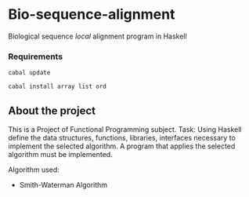 # Bio-sequence-alignment
Biological sequence *local* alignment program in Haskell

### Requirements

```cabal update```


```cabal install array list ord```

## About the project
This is a Project of Functional Programming subject.
Task: Using Haskell define the data structures, functions, libraries, interfaces necessary to implement the selected algorithm. A program that applies the selected algorithm must be implemented. 

Algorithm used:
- Smith-Waterman Algorithm 
